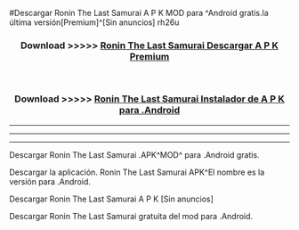 #Descargar Ronin The Last Samurai A P K MOD para ^Android gratis.la última versión[Premium]^[Sin anuncios] rh26u



<div align="center">
<h3>Download >>>>> <a href="https://es-web.web.app/?es= Ronin The Last Samurai">Ronin The Last Samurai Descargar A P K Premium</a></h3><br>

<h3>Download >>>>> <a href="https://es-web.web.app/?es= Ronin The Last Samurai">Ronin The Last Samurai Instalador de A P K para .Android</a></h3>
</div>


----------------------------------------------------------

----------------------------------------------------------

----------------------------------------------------------

Descargar Ronin The Last Samurai .APK^MOD^ para .Android gratis.

Descargar la aplicación. Ronin The Last Samurai APK^El nombre es la versión para .Android.

Descargar Ronin The Last Samurai A P K [Sin anuncios]

Descargar Ronin The Last Samurai gratuita del mod para .Android.